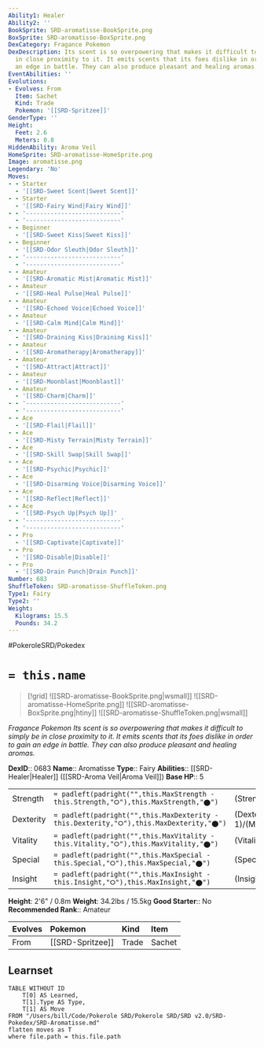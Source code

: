 ```yaml
---
Ability1: Healer
Ability2: ''
BookSprite: SRD-aromatisse-BookSprite.png
BoxSprite: SRD-aromatisse-BoxSprite.png
DexCategory: Fragance Pokemon
DexDescription: Its scent is so overpowering that makes it difficult to simply be
  in close proximity to it. It emits scents that its foes dislike in order to gain
  an edge in battle. They can also produce pleasant and healing aromas.
EventAbilities: ''
Evolutions:
- Evolves: From
  Item: Sachet
  Kind: Trade
  Pokemon: '[[SRD-Spritzee]]'
GenderType: ''
Height:
  Feet: 2.6
  Meters: 0.8
HiddenAbility: Aroma Veil
HomeSprite: SRD-aromatisse-HomeSprite.png
Image: aromatisse.png
Legendary: 'No'
Moves:
- - Starter
  - '[[SRD-Sweet Scent|Sweet Scent]]'
- - Starter
  - '[[SRD-Fairy Wind|Fairy Wind]]'
- - '---------------------------'
  - '---------------------------'
- - Beginner
  - '[[SRD-Sweet Kiss|Sweet Kiss]]'
- - Beginner
  - '[[SRD-Odor Sleuth|Odor Sleuth]]'
- - '---------------------------'
  - '---------------------------'
- - Amateur
  - '[[SRD-Aromatic Mist|Aromatic Mist]]'
- - Amateur
  - '[[SRD-Heal Pulse|Heal Pulse]]'
- - Amateur
  - '[[SRD-Echoed Voice|Echoed Voice]]'
- - Amateur
  - '[[SRD-Calm Mind|Calm Mind]]'
- - Amateur
  - '[[SRD-Draining Kiss|Draining Kiss]]'
- - Amateur
  - '[[SRD-Aromatherapy|Aromatherapy]]'
- - Amateur
  - '[[SRD-Attract|Attract]]'
- - Amateur
  - '[[SRD-Moonblast|Moonblast]]'
- - Amateur
  - '[[SRD-Charm|Charm]]'
- - '---------------------------'
  - '---------------------------'
- - Ace
  - '[[SRD-Flail|Flail]]'
- - Ace
  - '[[SRD-Misty Terrain|Misty Terrain]]'
- - Ace
  - '[[SRD-Skill Swap|Skill Swap]]'
- - Ace
  - '[[SRD-Psychic|Psychic]]'
- - Ace
  - '[[SRD-Disarming Voice|Disarming Voice]]'
- - Ace
  - '[[SRD-Reflect|Reflect]]'
- - Ace
  - '[[SRD-Psych Up|Psych Up]]'
- - '---------------------------'
  - '---------------------------'
- - Pro
  - '[[SRD-Captivate|Captivate]]'
- - Pro
  - '[[SRD-Disable|Disable]]'
- - Pro
  - '[[SRD-Drain Punch|Drain Punch]]'
Number: 683
ShuffleToken: SRD-aromatisse-ShuffleToken.png
Type1: Fairy
Type2: ''
Weight:
  Kilograms: 15.5
  Pounds: 34.2
---
```


#PokeroleSRD/Pokedex

# `= this.name`

> [!grid]
> ![[SRD-aromatisse-BookSprite.png|wsmall]]
> ![[SRD-aromatisse-HomeSprite.png]]
> ![[SRD-aromatisse-BoxSprite.png|htiny]]
> ![[SRD-aromatisse-ShuffleToken.png|wsmall]]


*Fragance Pokemon*
*Its scent is so overpowering that makes it difficult to simply be in close proximity to it. It emits scents that its foes dislike in order to gain an edge in battle. They can also produce pleasant and healing aromas.*

**DexID**:: 0683
**Name**:: Aromatisse
**Type**:: Fairy
**Abilities**:: [[SRD-Healer|Healer]] ([[SRD-Aroma Veil|Aroma Veil]])
**Base HP**:: 5

|           |                                                                                        |                                          |
| --------- | -------------------------------------------------------------------------------------- | ---------------------------------------- |
| Strength  | `= padleft(padright("",this.MaxStrength - this.Strength,"⭘"),this.MaxStrength,"⬤")`    | (Strength::2)/(MaxStrength::5)   |
| Dexterity | `= padleft(padright("",this.MaxDexterity - this.Dexterity,"⭘"),this.MaxDexterity,"⬤")` | (Dexterity:: 1)/(MaxDexterity::3) |
| Vitality  | `= padleft(padright("",this.MaxVitality - this.Vitality,"⭘"),this.MaxVitality,"⬤")`    | (Vitality::2)/(MaxVitality::5)   |
| Special   | `= padleft(padright("",this.MaxSpecial - this.Special,"⭘"),this.MaxSpecial,"⬤")`       | (Special::3)/(MaxSpecial::6)     |
| Insight   | `= padleft(padright("",this.MaxInsight - this.Insight,"⭘"),this.MaxInsight,"⬤")`       | (Insight::2)/(MaxInsight::5)     |

**Height**: 2'6" / 0.8m
**Weight**: 34.2lbs / 15.5kg
**Good Starter**:: No
**Recommended Rank**:: Amateur

| Evolves   | Pokemon          | Kind   | Item   |
|:----------|:-----------------|:-------|:-------|
| From      | [[SRD-Spritzee]] | Trade  | Sachet |

## Learnset

```dataview
TABLE WITHOUT ID
    T[0] AS Learned,
    T[1].Type AS Type,
    T[1] AS Move
FROM "/Users/bill/Code/Pokerole SRD/Pokerole SRD/SRD v2.0/SRD-Pokedex/SRD-Aromatisse.md"
flatten moves as T
where file.path = this.file.path
```

